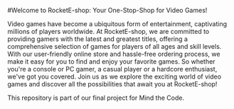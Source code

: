 #Welcome to RocketE-shop: Your One-Stop-Shop for Video Games!

Video games have become a ubiquitous form of entertainment, captivating millions of players worldwide. At RocketE-shop, we are committed to providing gamers with the latest and greatest titles, offering a comprehensive selection of games for players of all ages and skill levels. With our user-friendly online store and hassle-free ordering process, we make it easy for you to find and enjoy your favorite games. So whether you're a console or PC gamer, a casual player or a hardcore enthusiast, we've got you covered. Join us as we explore the exciting world of video games and discover all the possibilities that await you at RocketE-shop!

This repository is part of our final project for Mind the Code. 
